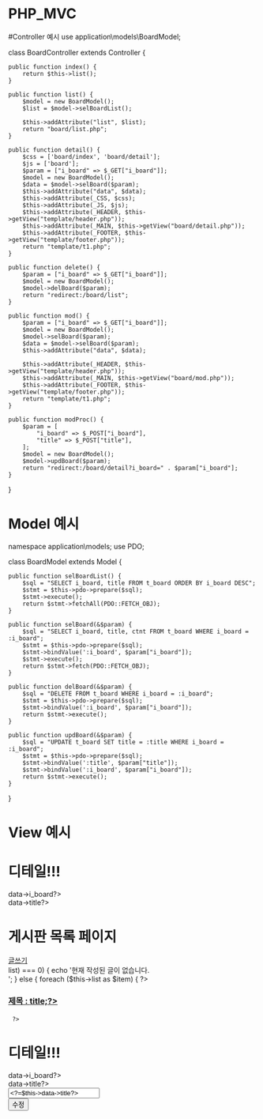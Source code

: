 # PHP_MVC

#Controller 예시
use application\models\BoardModel;

class BoardController extends Controller {  

    public function index() {
        return $this->list();
    }

    public function list() {
        $model = new BoardModel();
        $list = $model->selBoardList();        

        $this->addAttribute("list", $list);
        return "board/list.php";
    }

    public function detail() {
        $css = ['board/index', 'board/detail'];
        $js = ['board'];
        $param = ["i_board" => $_GET["i_board"]];          
        $model = new BoardModel();
        $data = $model->selBoard($param);
        $this->addAttribute("data", $data);
        $this->addAttribute(_CSS, $css);
        $this->addAttribute(_JS, $js);
        $this->addAttribute(_HEADER, $this->getView("template/header.php"));
        $this->addAttribute(_MAIN, $this->getView("board/detail.php"));
        $this->addAttribute(_FOOTER, $this->getView("template/footer.php"));
        return "template/t1.php";
    }

    public function delete() {
        $param = ["i_board" => $_GET["i_board"]];
        $model = new BoardModel();
        $model->delBoard($param);
        return "redirect:/board/list";
    }

    public function mod() {
        $param = ["i_board" => $_GET["i_board"]];
        $model = new BoardModel();
        $model->selBoard($param);
        $data = $model->selBoard($param);
        $this->addAttribute("data", $data);

        $this->addAttribute(_HEADER, $this->getView("template/header.php"));
        $this->addAttribute(_MAIN, $this->getView("board/mod.php"));
        $this->addAttribute(_FOOTER, $this->getView("template/footer.php"));
        return "template/t1.php";
    }

    public function modProc() {
        $param = [
            "i_board" => $_POST["i_board"],
            "title" => $_POST["title"],
        ];
        $model = new BoardModel();
        $model->updBoard($param);
        return "redirect:/board/detail?i_board=" . $param["i_board"];
    }
}





# Model 예시
namespace application\models;
use PDO;

class BoardModel extends Model {

    public function selBoardList() {
        $sql = "SELECT i_board, title FROM t_board ORDER BY i_board DESC";
        $stmt = $this->pdo->prepare($sql);
        $stmt->execute();
        return $stmt->fetchAll(PDO::FETCH_OBJ);
    }

    public function selBoard(&$param) {
        $sql = "SELECT i_board, title, ctnt FROM t_board WHERE i_board = :i_board";
        $stmt = $this->pdo->prepare($sql);
        $stmt->bindValue(':i_board', $param["i_board"]);
        $stmt->execute();
        return $stmt->fetch(PDO::FETCH_OBJ);
    }

    public function delBoard(&$param) {
        $sql = "DELETE FROM t_board WHERE i_board = :i_board";
        $stmt = $this->pdo->prepare($sql);
        $stmt->bindValue(':i_board', $param["i_board"]);
        return $stmt->execute();
    }

    public function updBoard(&$param) {
        $sql = "UPDATE t_board SET title = :title WHERE i_board = :i_board";
        $stmt = $this->pdo->prepare($sql);
        $stmt->bindValue(':title', $param["title"]);
        $stmt->bindValue(':i_board', $param["i_board"]);
        return $stmt->execute();
    }
}

# View 예시
<h1>디테일!!!</h1>

<div><?=$this->data->i_board?></div>
<div><?=$this->data->title?></div>


<!DOCTYPE html>
<html lang="en">
<?php include_once "application/views/template/head.php"; ?>
<body>
    <h1>게시판 목록 페이지 </h1>
    <a href="/board/writeView">글쓰기</a><br>
    <?php
        if (count($this->list) === 0) {
            echo '현재 작성된 글이 없습니다.<br>';
        } else {
            foreach ($this->list as $item) {
    ?>
        <a href="/board/detail?i_board=<?=$item->i_board; ?>"><h3>제목 : <?=$item->title;?></h3></a> 
    <?php   
            }
        }
    
    ?>
</body>
</html>

<h1>디테일!!!</h1>

<div><?=$this->data->i_board?></div>
<div><?=$this->data->title?></div>

<form action="/board/modProc" method="post">
    <input type="hidden" name="i_board" value="<?=$this->data->i_board?>">
    <div><input type="text" name="title" value="<?=$this->data->title?>"></div>
    <div><input type="submit" value="수정">
</form>
